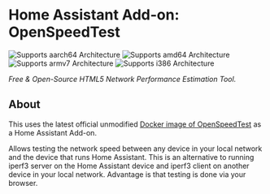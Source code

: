 # Home Assistant Add-on: OpenSpeedTest

![Supports aarch64 Architecture][aarch64-shield]
![Supports amd64 Architecture][amd64-shield]
![Supports armv7 Architecture][armv7-shield]
![Supports i386 Architecture][i386-shield]

_Free & Open-Source HTML5 Network Performance Estimation Tool._

## About

This uses the latest official unmodified [Docker image of OpenSpeedTest](https://hub.docker.com/r/openspeedtest/latest) as a Home Assistant Add-on.

Allows testing the network speed between any device in your local network and the device that runs Home Assistant. This is an alternative to running iperf3 server on the Home Assistant device and iperf3 client on another device in your local network. Advantage is that testing is done via your browser.

[aarch64-shield]: https://img.shields.io/badge/aarch64-yes-green.svg
[amd64-shield]: https://img.shields.io/badge/amd64-yes-green.svg
[armv7-shield]: https://img.shields.io/badge/armv7-yes-green.svg
[i386-shield]: https://img.shields.io/badge/i386-yes-green.svg
